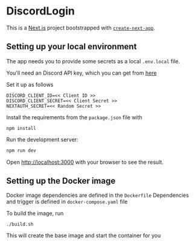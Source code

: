 # DiscordLogin

This is a [Next.js](https://nextjs.org/) project bootstrapped with [`create-next-app`](https://github.com/vercel/next.js/tree/canary/packages/create-next-app).


## Setting up your local environment

The app needs you to provide some secrets as a local `.env.local` file. 

You'll need an Discord API key, which you can get from [here](https://discord.com/developers/docs/topics/oauth2)

Set it up as follows
```
DISCORD_CLIENT_ID=<< Client ID >>
DISCORD_CLIENT_SECRET=<< Client Secret >>
NEXTAUTH_SECRET=<< Random Secret >>
```

Install the requirements from the `package.json` file with 
```
npm install 
```

Run the development server:

```bash
npm run dev
```

Open [http://localhost:3000](http://localhost:3000) with your browser to see the result.


## Setting up the Docker image

Docker image dependencies are defined in the `Dockerfile` 
Dependencies and trigger is defined in `docker-compose.yaml` file

To build the image, run
```buildoutcfg
./build.sh
```
This will create the base image and start the container for you 

